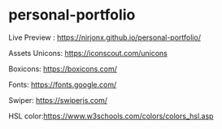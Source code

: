 # personal-portfolio

Live Preview : https://nirjonx.github.io/personal-portfolio/

Assets
Unicons: https://iconscout.com/unicons

Boxicons: https://boxicons.com/

Fonts: https://fonts.google.com/

Swiper: https://swiperjs.com/

HSL color:https://www.w3schools.com/colors/colors_hsl.asp
